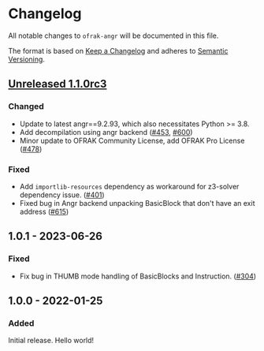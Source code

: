 # Changelog
All notable changes to `ofrak-angr` will be documented in this file.

The format is based on [Keep a Changelog](https://keepachangelog.com/en/1.0.0/) and adheres to [Semantic Versioning](https://semver.org/spec/v2.0.0.html).

## [Unreleased 1.1.0rc3](https://github.com/redballoonsecurity/ofrak/tree/master)

### Changed
- Update to latest angr==9.2.93, which also necessitates Python >= 3.8.
- Add decompilation using angr backend ([#453](https://github.com/redballoonsecurity/ofrak/pull/453), [#600](https://github.com/redballoonsecurity/ofrak/pull/600))
- Minor update to OFRAK Community License, add OFRAK Pro License ([#478](https://github.com/redballoonsecurity/ofrak/pull/478))

### Fixed
- Add `importlib-resources` dependency as workaround for z3-solver dependency issue. ([#401](https://github.com/redballoonsecurity/ofrak/pull/401))
- Fixed bug in Angr backend unpacking BasicBlock that don't have an exit address ([#615](https://github.com/redballoonsecurity/ofrak/pull/615))

## 1.0.1 - 2023-06-26
### Fixed
- Fix bug in THUMB mode handling of BasicBlocks and Instruction. ([#304](https://github.com/redballoonsecurity/ofrak/pull/304))

## 1.0.0 - 2022-01-25
### Added
Initial release. Hello world!
